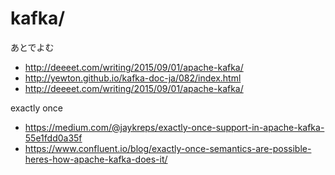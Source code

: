 kafka/
======


あとでよむ

- http://deeeet.com/writing/2015/09/01/apache-kafka/
- http://yewton.github.io/kafka-doc-ja/082/index.html
- http://deeeet.com/writing/2015/09/01/apache-kafka/

exactly once

- https://medium.com/@jaykreps/exactly-once-support-in-apache-kafka-55e1fdd0a35f
- https://www.confluent.io/blog/exactly-once-semantics-are-possible-heres-how-apache-kafka-does-it/

